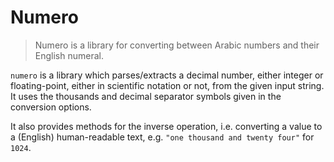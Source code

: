 # Numero

> Numero is a library for converting between Arabic numbers and their English numeral.
 
`numero` is a library which parses/extracts a decimal number, either integer or floating-point, either in scientific notation or not, from the given input string. It uses the thousands and decimal separator symbols given in the conversion options. 

It also provides methods for the inverse operation, i.e. converting a value to a (English) human-readable text, e.g. `"one thousand and twenty four"` for `1024`.



